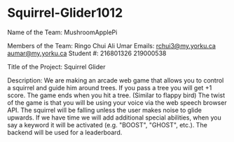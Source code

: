 # Squirrel-Glider1012

Name of the Team: MushroomApplePi

Members of the Team: Ringo Chui             Ali Umar 
             Emails: rchui3@my.yorku.ca     aumar@my.yorku.ca
          Student #: 216801326              219000538

Title of the Project: Squirrel Glider

Description: We are making an arcade web game that allows you to control a squirrel and guide him around trees. If you pass a tree you will get +1 score. The game ends when you hit a tree. (Similar to flappy bird) The twist of the game is that you will be using your voice via the web speech browser API. The squirrel will be falling unless the user makes noise to glide upwards. If we have time we will add additional special abilities, when you say a keyword it will be activated (e.g. "BOOST", "GHOST", etc.). The backend will be used for a leaderboard.

